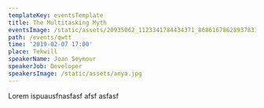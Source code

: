 ```yaml
---
templateKey: eventsTemplate
title: The Multitasking Myth
eventsImage: /static/assets/20935062_1123341784434371_8686167862893783118_o.jpg
path: /events/qwtt
time: '2019-02-07 17:00'
place: Tekwill
speakerName: Joan Seymour
speakerJob: Developer
speakersImage: /static/assets/anya.jpg
---
```

Lorem ispuausfnasfasf  afsf asfasf
